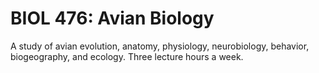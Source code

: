 # BIOL 476: Avian Biology

A study of avian evolution, anatomy, physiology, neurobiology, behavior, biogeography, and ecology. Three lecture hours a week.